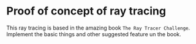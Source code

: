 # Proof of concept of ray tracing

This ray tracing is based in the amazing book `The Ray Tracer Challenge`. Implement the basic things and other suggested feature un the book.